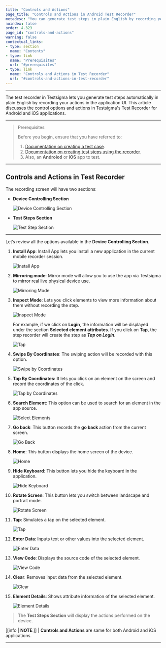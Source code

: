 ```yaml
---
title: "Controls and Actions"
page_title: "Controls and Actions in Android Test Recorder"
metadesc: "You can generate test steps in plain English by recording your actions for android & iOS apps. Learn controls & actions available in Testsigma application"
noindex: false
order: 4.323
page_id: "controls-and-actions"
warning: false
contextual_links:
- type: section
  name: "Contents"
- type: link
  name: "Prerequisites"
  url: "#prerequisites"
- type: link
  name: "Controls and Actions in Test Recorder"
  url: "#controls-and-actions-in-test-recorder"
---
```


---

The test recorder in Testsigma lets you generate test steps automatically in plain English by recording your actions in the application UI. This article discusses the control options and actions in Testsigma's Test Recorder for Android and iOS applications.

---

> <p id="prerequisites">Prerequisites</p>
>
> Before you begin, ensure that you have referred to:
> 1. [Documentation on creating a test case](https://testsigma.com/docs/test-cases/manage/add-edit-delete/).
> 2. [Documentation on creating test steps using the recorder](https://testsigma.com/docs/test-cases/create-test-steps/overview/#creating-test-steps-using-test-recorder).
> 3. Also, an **Androiod** or **iOS** app to test. 

---

## **Controls and Actions in Test Recorder**

The recording screen will have two sections:
- **Device Controlling Section**

   ![Device Controlling Section](https://s3.amazonaws.com/static-docs.testsigma.com/new_images/projects/Updated_Doc_Images/Device_Controlling_Section_New.png)

- **Test Steps Section**

   ![Test Step Section](https://s3.amazonaws.com/static-docs.testsigma.com/new_images/projects/Updated_Doc_Images/Test_Steps_Section.png)

---

Let’s review all the options available in the **Device Controlling Section**.


1. **Install App**: Install App lets you install a new application in the current mobile recorder session. 

   ![Install App](https://s3.amazonaws.com/static-docs.testsigma.com/new_images/projects/Updated_Doc_Images/Install_App_In_Recorder_Session.png) 


2. **Mirroring mode**: Mirror mode will allow you to use the app via Testsigma to mirror real live physical device use.

   ![Mirroring Mode](https://s3.amazonaws.com/static-docs.testsigma.com/new_images/projects/Updated_Doc_Images/MirrorMode_Controls.png)


3. **Inspect Mode**: Lets you click elements to view more information about them without recording the step.

   ![Inspect Mode](https://s3.amazonaws.com/static-docs.testsigma.com/new_images/projects/Updated_Doc_Images/SelectElement_Controls.png)

   For example, if we click on **Login**, the information will be displayed under the section **Selected element attributes**. If you click on **Tap**, the step recorder will create the step as ***Tap on Login***.

   ![Tap](https://s3.amazonaws.com/static-docs.testsigma.com/new_images/projects/Updated_Doc_Images/Inspect_Mode_Tap.png)


4. **Swipe By Coordinates**: The swiping action will be recorded with this option.

   ![Swipe by Coordinates](https://s3.amazonaws.com/static-docs.testsigma.com/new_images/projects/Updated_Doc_Images/SwipeByCoordinates_Controls.png)


5. **Tap By Coordinates:** It lets you click on an element on the screen and record the coordinates of the click.

   ![Tap by Coordinates](https://s3.amazonaws.com/static-docs.testsigma.com/new_images/projects/Updated_Doc_Images/TapByCoordinates_Controls.png)


6. **Search Element**: This option can be used to search for an element in the app source.
   
   ![Select Elements](https://s3.amazonaws.com/static-docs.testsigma.com/new_images/projects/Updated_Doc_Images/SearchElements_Controls.png)


7. **Go back**: This button records the **go back** action from the current screen.

   ![Go Back](https://s3.amazonaws.com/static-docs.testsigma.com/new_images/projects/Updated_Doc_Images/GoBack_Controls.png)


8. **Home**: This button displays the home screen of the device.

   ![Home](https://s3.amazonaws.com/static-docs.testsigma.com/new_images/projects/Updated_Doc_Images/Home_Controls.png)


9. **Hide Keyboard**: This button lets you hide the keyboard in the application.

   ![Hide Keyboard](https://s3.amazonaws.com/static-docs.testsigma.com/new_images/projects/Updated_Doc_Images/HideKeyBoard_Controls.png)

9. **Rotate Screen**: This button lets you switch between landscape and portrait mode.

   ![Rotate Screen](https://s3.amazonaws.com/static-docs.testsigma.com/new_images/projects/Updated_Doc_Images/LandscapeMode_Controls.png)

11. **Tap**: Simulates a tap on the selected element.
    
    ![Tap](https://s3.amazonaws.com/static-docs.testsigma.com/new_images/projects/Updated_Doc_Images/Tap_Control.png)

12. **Enter Data**: Inputs text or other values into the selected element.
    
    ![Enter Data](https://s3.amazonaws.com/static-docs.testsigma.com/new_images/projects/Updated_Doc_Images/EnterData_Control.png)

13. **View Code**: Displays the source code of the selected element.
    
    ![View Code](https://s3.amazonaws.com/static-docs.testsigma.com/new_images/projects/Updated_Doc_Images/ViewCode_Control.png)

14. **Clear**: Removes input data from the selected element.
    
    ![Clear](https://s3.amazonaws.com/static-docs.testsigma.com/new_images/projects/Updated_Doc_Images/Clear_Control.png)

15. **Element Details**: Shows attribute information of the selected element. 
    
    ![Element Details](https://s3.amazonaws.com/static-docs.testsigma.com/new_images/projects/Updated_Doc_Images/Element_Details_Control.png)


> The **Test Steps Section** will display the actions performed on the device. 

[[info | **NOTE**:]]
| **Controls and Actions** are same for both Android and iOS applications. 

---
